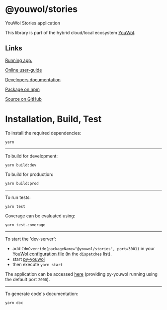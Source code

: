 # @youwol/stories

YouWol Stories application

This library is part of the hybrid cloud/local ecosystem
[YouWol](https://platform.youwol.com/applications/@youwol/platform/latest).

## Links

[Running app.](https://platform.youwol.com/applications/@youwol/stories/latest)

[Online user-guide](https://l.youwol.com/doc/@youwol/stories)

[Developers documentation](https://platform.youwol.com/applications/@youwol/cdn-explorer/latest?package=@youwol/stories)

[Package on npm](https://www.npmjs.com/package/@youwol/stories)

[Source on GitHub](https://github.com/youwol/stories)

# Installation, Build, Test

To install the required dependencies:

```shell
yarn
```

---

To build for development:

```shell
yarn build:dev
```

To build for production:

```shell
yarn build:prod
```

---

To run tests:

```shell
yarn test
```

Coverage can be evaluated using:

```shell
yarn test-coverage
```

---

To start the 'dev-server':

-   add `CdnOverride(packageName="@youwol/stories", port=3001)` in your
    [YouWol configuration file](https://l.youwol.com/doc/py-youwol/configuration)
    (in the `dispatches` list).
-   start [py-youwol](https://l.youwol.com/doc/py-youwol)
-   then execute `yarn start`

The application can be accessed [here](http://localhost:2000/applications/@youwol/stories/latest) (providing py-youwol
running using the default port `2000`).

---

To generate code's documentation:

```shell
yarn doc
```
